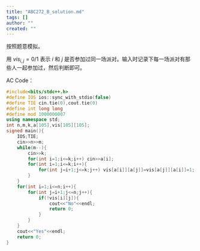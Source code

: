 ```yaml
---
title: "ABC272_B_solution.md"
tags: []
author: ""
created: ""
---
```


按照题意模拟。

用 $vis_{i,j}=0/1$ 表示 $i$ 和 $j$ 是否参加过同一场派对。输入时记录下每一场派对有那些人一起参加过，然后判断即可。

AC Code：

```c++
#include<bits/stdc++.h>
#define IOS ios::sync_with_stdio(false)
#define TIE cin.tie(0),cout.tie(0)
#define int long long 
#define mod 1000000007
using namespace std;
int n,m,k,a[105],vis[105][105];
signed main(){
	IOS;TIE;
	cin>>n>>m;
	while(m--){
		cin>>k;
		for(int i=1;i<=k;i++) cin>>a[i];
		for(int i=1;i<=k;i++){
			for(int j=i+1;j<=k;j++) vis[a[i]][a[j]]=vis[a[j]][a[i]]=1;
		}
	}
	for(int i=1;i<=n;i++){
		for(int j=i+1;j<=n;j++){
			if(!vis[i][j]){
				cout<<"No"<<endl;
				return 0;
			}
		}
	}
	cout<<"Yes"<<endl;
	return 0;
}
```


